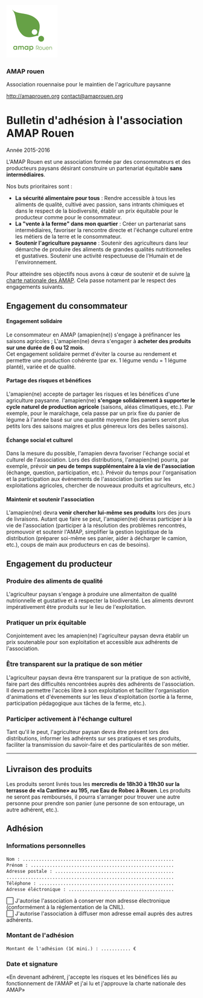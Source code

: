 ![Logo de l'AMAP Rouen](assets/images/logo-amap-rouen-small.png)
### AMAP rouen
Association rouennaise pour le maintien de l'agriculture paysanne

http://amaprouen.org
contact@amaprouen.org

# Bulletin d'adhésion à l'association AMAP Rouen 
Année 2015-2016

L'AMAP Rouen est une association formée par des consommateurs et des producteurs paysans désirant construire un partenariat équitable **sans intermédiaires**.

Nos buts prioritaires sont : 

- **La sécurité alimentaire pour tous** : Rendre accessible à tous les aliments de qualité, cultivé avec passion, sans intrants chimiques et dans le respect de la biodiversité, établir un prix équitable pour le producteur comme pour le consommateur.
- **La "vente à la ferme" dans mon quartier** : Créer un partenariat sans intermédiaires, favoriser la rencontre directe et l'échange culturel entre les métiers de la terre et le consommateur.  
- **Soutenir l'agriculture paysanne** : Soutenir des agriculteurs dans leur démarche de produire des aliments de grandes qualités nutritionnelles et gustatives. Soutenir une activité respectueuse de l'Humain et de l'environnement.
 
Pour atteindre ses objectifs nous avons à cœur de soutenir et de suivre [la charte nationale des AMAP](http://miramap.org/IMG/pdf/charte_des_amap_mars_2014-2.pdf). Cela passe notament par le respect des engagements suivants.

## Engagement du consommateur

#### Engagement solidaire  
Le consommateur en AMAP (amapien(ne)) s'engage à préfinancer les saisons agricoles ; L'amapien(ne) devra s'engager à **acheter des produits sur une durée de 6 ou 12 mois**.  
Cet engagement solidaire permet d'éviter la course au rendement et permettre une production cohérente (par ex. 1 légume vendu = 1 légume planté), variée et de qualité. 

#### Partage des risques et bénéfices
L'amapien(ne) accepte de partager les risques et les bénéfices d'une agriculture paysanne. l'amapien(ne) **s'engage solidairement à supporter le cycle naturel de production agricole** (saisons, aléas climatiques, etc.). Par exemple, pour le maraîchage, cela passe par un prix fixe du panier de légume à l'année basé sur une quantité moyenne (les paniers seront plus petits lors des saisons maigres et plus génereux lors des belles saisons).

#### Échange social et culturel
Dans la mesure du possible, l'amapien devra favoriser l'échange social et culturel de l'association. Lors des distributions, l'amapien(ne) pourra, par exemple, prévoir **un peu de temps supplémentaire à la vie de l'association** (échange, question, participation, etc.). Prévoir du temps pour l'organisation et la participation aux événements de l'association (sorties sur les exploitations agricoles, chercher de nouveaux produits et agriculteurs, etc.)

#### Maintenir et soutenir l'association 
L'amapien(ne) devra **venir chercher lui-même ses produits** lors des jours de livraisons.
Autant que faire se peut, l'amapien(ne) devras participer à la vie de l'association (participer à la résolution des problèmes rencontrés, promouvoir et soutenir l'AMAP, simplifier la gestion logistique de la distribution (préparer soi-même ses panier, aider à décharger le camion, etc.), coups de main aux producteurs en cas de besoins).

## Engagement du producteur

### Produire des aliments de qualité
L'agriculteur paysan s'engage à produire une alimentaiton de qualité nutrionnelle et gustative et à respecter la biodiversité. Les aliments devront impérativement être produits sur le lieu de l'exploitation.

### Pratiquer un prix équitable
Conjointement avec les amapien(ne) l'agriculteur paysan devra établir un prix soutenable pour son exploitation et accessible aux adhérents de l'association.

### Être transparent sur la pratique de son métier
L'agriculteur paysan devra être transparent sur la pratique de son activité, faire part des difficultés rencontrées auprès des adhérents de l'association. Il devra permettre l'accès libre à son exploitation et faciliter l'organisation d'animations et d'évenements sur les lieux d'exploitation (sortie à la ferme, participation pédagogique aux tâches de la ferme, etc.).

### Participer activement à l'échange culturel
Tant qu'il le peut, l'agriculteur paysan devra être présent lors des distributions, informer les adhérents sur ses pratiques et ses produits, faciliter la transmission du savoir-faire et des particularités de son métier.

---

## Livraison des produits
Les produits seront livrés tous les **mercredis de 18h30 à 19h30 sur la terrasse de «la Cantine» au 195, rue Eau de Robec à Rouen**. Les produits ne seront pas remboursés, il pourra s'arranger pour trouver une autre personne pour prendre son panier (une personne de son entourage, un autre adhérent, etc.).

## Adhésion

### Informations personnelles
    Nom : ........................................................  
    Prénom : .....................................................  
    Adresse postale : ............................................  
    ..............................................................  
    Téléphone : ..................................................  
    Adresse éléctronique : .......................................  
⬜ J'autorise l'association à conserver mon adresse électronique (conformément à la réglementation de la CNIL).   
⬜ J'autorise l'association à diffuser mon adresse email auprès des autres adhérents.

### Montant de l'adhésion
    Montant de l'adhésion (1€ mini.) : ........... €

### Date et signature
«En devenant adhérent, j'accepte les risques et les bénéfices liés au fonctionnement de l'AMAP et j'ai lu et j'approuve la charte nationale des AMAP»

